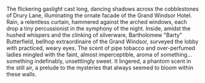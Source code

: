 The flickering gaslight cast long, dancing shadows across the cobblestones of Drury Lane, illuminating the ornate facade of the Grand Windsor Hotel.  Rain, a relentless curtain, hammered against the arched windows, each drop a tiny percussionist in the symphony of the night.  Inside, amidst the hushed whispers and the clinking of silverware,  Bartholomew "Barty" Butterfield, bellhop extraordinaire of the Grand Windsor, surveyed the lobby with practiced, weary eyes.  The scent of pipe tobacco and over-perfumed ladies mingled with the faint, almost imperceptible, aroma of something… something indefinably, unsettlingly sweet.  It lingered, a phantom scent in the still air, a prelude to the mysteries that always seemed to bloom within these walls.
